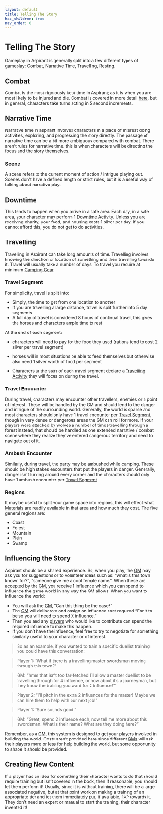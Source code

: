 ```yaml
---
layout: default
title: Telling The Story
has_children: true
nav_order: 0
---
```

# Telling The Story
Gameplay in Aspirant is generally split into a few different types of gameplay: Combat, Narrative Time, Travelling, Resting.

## Combat
Combat is the most rigorously kept time in Aspirant; as it is when you are most likely to be injured and die. Combat is covered in more detail [here](Combat), but in general, characters take turns acting in 5 second increments. 

## Narrative Time
Narrative time in aspirant involves characters in a place of interest doing activities, exploring, and progressing the story directly. The passage of narrative time can be a bit more ambiguous compared with combat. There aren’t rules for narrative time, this is when characters will be directing the focus and the story themselves.

### Scene
A scene refers to the current moment of action / intrigue playing out. Scenes don't have a defined length or strict rules, but it is a useful way of talking about narrative play.

## Downtime
This tends to happen when you arrive in a safe area. Each day, in a safe area, your character may perform 1 [Downtime Activity](Activities#Downtime%20Activity). Unless you are receiving charity, your food, and housing costs 1 silver per day. If you cannot afford this, you do not get to do activities.

## Travelling
Travelling in Aspirant can take long amounts of time. Travelling involves knowing the direction or location of something and then travelling towards it. Travel will usually take a number of days. To travel you require at minimum [Camping Gear](Example-Gear#Camping%20Gear).

### Travel Segment
For simplicity, travel is split into:
* Simply, the time to get from one location to another
* If you are travelling a large distance, travel is split further into 5 day segments
* A full day of travel is considered 8 hours of continual travel, this gives the horses and characters ample time to rest

At the end of each segment:
- characters will need to pay for the food they used (rations tend to cost 2 silver per travel segment)
- horses will in most situations be able to feed themselves but otherwise also need 1 silver worth of food per segment

- Characters at the start of each travel segment declare a [Travelling Activity](Activities#Travelling%20Activity) they will focus on during the travel.

### Travel Encounter
During travel, characters may encounter other travellers, enemies or a point of interest. These will be handled by the GM and should lend to the danger and intrigue of the surrounding world. Generally, the world is sparse and most characters should only have 1 travel encounter per [Travel Segment](#Travel%20Segment), though in very dense or dangerous areas the GM can roll for more. If your players were attacked by wolves a number of times travelling through a forest instead, that should be handled as one extended narrative / combat scene where they realize they’ve entered dangerous territory and need to navigate out of it.

### Ambush Encounter
Similarly, during travel, the party may be ambushed while camping. These should be high stakes encounters that put the players in danger. Generally, danger isn't lurking around every corner and the characters should only have 1 ambush encounter per [Travel Segment](#Travel%20Segment).

### Regions
It may be useful to split your game space into regions, this will effect what [Materials](Materials) are readily available in that area and how much they cost. The five general regions are:
* Coast
* Forest
* Mountain
* Plain
* Swamp

## Influencing the Story
Aspirant should be a shared experience. So, when you play, the [GM](How-To-Play#GM) may ask you for suggestions or to volunteer ideas such as: “what is this town known for?”, “someone give me a cool female name.”. When these are accepted by the [GM](How-To-Play#GM), you receive 1 influence which you can spend to influence the game world in any way the GM allows. When you want to influence the world:
- You will ask the [GM](How-To-Play#GM), “Can this thing be the case?” 
- The [GM](How-To-Play#GM) will deliberate and assign an influence cost required “For it to be so you will need to spend X influence.”  
- Then you and any [players](How-To-Play#The%20Players) who would like to contribute can spend the required influence to make this happen.
- If you don’t have the influence, feel free to try to negotiate for something similarly useful to your character or of interest.

> So as an example, if you wanted to train a specific duellist training you could have this conversation:

> Player 1: “What if there is a travelling master swordsman moving through this town?” 

> GM: “hmm that isn’t too far-fetched I’ll allow a master duellist to be travelling through for 4 influence, or how about it’s a journeyman, but they know the training you want for 2 influence?”

> Player 2: “I’ll pitch in the extra 2 influences for the master! Maybe we can hire them to help with our next job!”

> Player 1: “Sure sounds good.”

> GM: “Great, spend 2 influence each, now tell me more about this swordsman. What is their name? What are they doing here?” 


Remember, as a [GM](How-To-Play#GM), this system is designed to get your players involved in building the world. Costs aren’t provided here since different [GMs](How-To-Play#GM) will ask their players more or less for help building the world, but some opportunity to shape it should be provided.

## Creating New Content
If a player has an idea for something their character wants to do that should require training but isn’t covered in the book, then if reasonable, you should let them perform it! Usually, since it is without training, there will be a large associated negative, but at that point work on making a training of an appropriate tier and let them immediately put, if available, 1XP towards it. They don’t need an expert or manual to start the training, their character invented it!